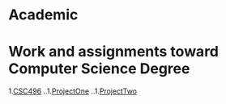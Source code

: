 # Academic
# Work and assignments toward Computer Science Degree

1.[CSC496](/CSC496)
    ..1.[ProjectOne](CSC496/ProjectOne)
    ..1.[ProjectTwo](CSC496/projectTwo)
    

